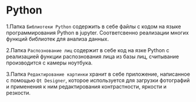 # Python
1.Папка `Библиотеки Python` содержить в себе файлы с кодом на языке программирования Python в jupyter. Соответсвенно реализации многих функций библиотек для анализа данных.

2.Папка `Распознование лиц` содержит в себе код на язке Python с реализацией функции распознования лица из базы лиц, считывание производится с камеры ноутбука.

3.Папка `Редактирование картинки` хранит в себе приложение, написанное с помощью `Qt Designer`, которое используется для загрузки фотографий и применения к ним редактирования контрастности, яркости и резкости.
